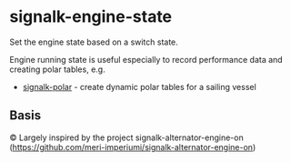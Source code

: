 # signalk-engine-state

Set the engine state based on a switch state.

Engine running state is useful especially to record performance data and creating polar tables, e.g.

* [signalk-polar](https://www.npmjs.com/package/signalk-polar) - create dynamic polar tables for a sailing vessel

## Basis
© Largely inspired by the project signalk-alternator-engine-on (https://github.com/meri-imperiumi/signalk-alternator-engine-on)

